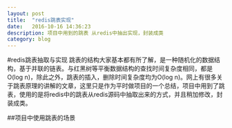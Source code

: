 ```yaml
---
layout: post
title:  "redis跳表实现"
date:   2016-10-16 14:36:23
description: 项目中用到的跳表 从redis中抽出实现，封装成类
category: blog
---
```

#redis跳表抽取与实现
跳表的结构大家基本都有所了解，是一种随机化的数据结构，基于并联的链表。与红黑树等平衡数据结构的查找时间复杂度相同，都是O(log n)，除此之外，跳表的插入，删除时间复杂度均为O(log n)。网上有很多关于跳表原理的讲解的文章，这里只是作为平时做项目的一个总结，项目中用到了跳表，使用的是将redis中的跳表从redis源码中抽取出来的方式，并且稍加修改，封装成类。

##项目中使用跳表的场景


[WuZi]:    http://yangwu200799.github.io  "YangWu"